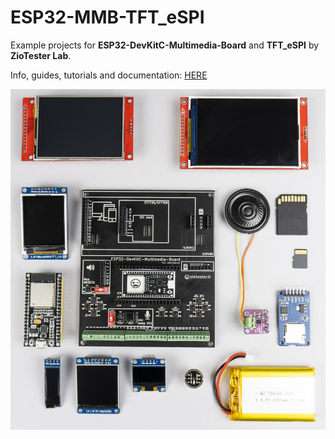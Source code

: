 # ESP32-MMB-TFT_eSPI

Example projects for **ESP32-DevKitC-Multimedia-Board**  and **TFT_eSPI** by **ZioTester Lab**.

Info, guides, tutorials and documentation: [HERE](http://ziotester.github.io/hardware/mmb)

![](img/kit.jpg)
